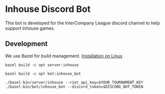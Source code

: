 # Inhouse Discord Bot

This bot is developed for the InterCompany League discord channel to help support inhouse games.

## Development

We use Bazel for build management.  [Installation on Linux](https://docs.bazel.build/versions/master/install-ubuntu.html)

```
bazel build -c opt server:inhouse

bazel build -c opt bot:inhouse_bot

./bazel-bin/server/inhouse --riot_api_key=$YOUR_TOURNAMENT_KEY
./bazel-bin/bot/inhouse_bot --discord_token=$DISCORD_BOT_TOKEN
```
